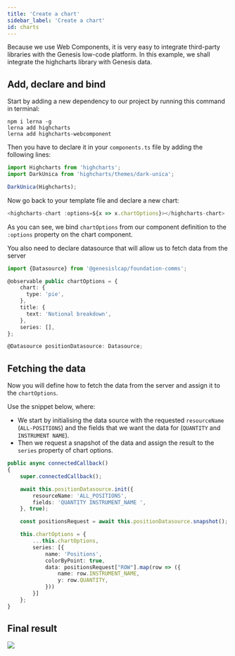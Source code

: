 ```yaml
---
title: 'Create a chart'
sidebar_label: 'Create a chart'
id: charts
---
```


Because we use Web Components, it is very easy to integrate third-party libraries with the Genesis low-code platform. 
In this example, we shall integrate the highcharts library with Genesis data.

## Add, declare and bind
Start by adding a new dependency to our project by running this command in terminal:

```shell title='/client/web/'
npm i lerna -g
lerna add highcharts
lerna add highcharts-webcomponent
```

Then you have to declare it in your `components.ts` file by adding the following lines:

```typescript title='components.ts'
import Highcharts from 'highcharts';
import DarkUnica from 'highcharts/themes/dark-unica';

DarkUnica(Highcharts);
```

Now go back to your template file and declare a new chart:

```typescript title='home.template.ts'
<highcharts-chart :options=${x => x.chartOptions}></highcharts-chart>
```

As you can see, we bind `chartOptions` from our component definition to the `:options` property on the chart component.

You also need to declare datasource that will allow us to fetch data from the server

```typescript title='home.ts'
import {Datasource} from '@genesislcap/foundation-comms';

@observable public chartOptions = {
    chart: {
      type: 'pie',
    },
    title: {
      text: 'Notional breakdown',
    },
    series: [],
};

@Datasource positionDatasource: Datasource;
```

## Fetching the data
Now you will define how to fetch the data from the server and assign it to the `chartOptions`.

Use the snippet below, where:

- We start by initialising the data source with the requested `resourceName` (`ALL-POSITIONS`) and the fields that we want the data for (`QUANTITY` and `INSTRUMENT NAME`).
- Then we request a snapshot of the data and assign the result to the `series` property of chart options.

```typescript title="home.ts"
public async connectedCallback()
{
    super.connectedCallback();

    await this.positionDatasource.init({
        resourceName: 'ALL_POSITIONS',
        fields: 'QUANTITY INSTRUMENT_NAME ',
    }, true);

    const positionsRequest = await this.positionDatasource.snapshot();

    this.chartOptions = {
        ...this.chartOptions,
        series: [{
            name: 'Positions',
            colorByPoint: true,
            data: positionsRequest["ROW"].map(row => ({
                name: row.INSTRUMENT_NAME,
                y: row.QUANTITY,
            }))
        }]
    };
}
```

## Final result

![](/img/charts.png)
